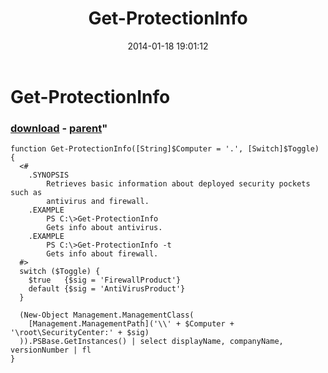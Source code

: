 ﻿---
pid:            4813
parent:         4812
children:       
poster:         greg zakharov
title:          Get-ProtectionInfo
date:           2014-01-18 19:01:12
format:         posh
---

# Get-ProtectionInfo

### [download](4813.ps1) - [parent](4812.md)"



```posh
function Get-ProtectionInfo([String]$Computer = '.', [Switch]$Toggle) {
  <#
    .SYNOPSIS
        Retrieves basic information about deployed security pockets such as
        antivirus and firewall.
    .EXAMPLE
        PS C:\>Get-ProtectionInfo
        Gets info about antivirus.
    .EXAMPLE
        PS C:\>Get-ProtectionInfo -t
        Gets info about firewall.
  #>
  switch ($Toggle) {
    $true   {$sig = 'FirewallProduct'}
    default {$sig = 'AntiVirusProduct'}
  }
  
  (New-Object Management.ManagementClass(
    [Management.ManagementPath]('\\' + $Computer + '\root\SecurityCenter:' + $sig)
  )).PSBase.GetInstances() | select displayName, companyName, versionNumber | fl
}
```
